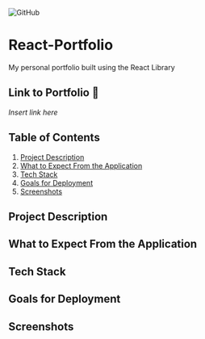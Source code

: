 ![GitHub](https://img.shields.io/github/license/Joeseff6/Employee-React-Ory)

# React-Portfolio
My personal portfolio built using the React Library
## Link to Portfolio 🔗

_Insert link here_

## Table of Contents

1. [Project Description](#project-description)
2. [What to Expect From the Application](#What-to-Expect-From-the-Application)
3. [Tech Stack](#Tech-Stack)
4. [Goals for Deployment](#Goals-for-Deployment)
5. [Screenshots](#Screenshots)

## Project Description 



## What to Expect From the Application



## Tech Stack


## Goals for Deployment



## Screenshots

